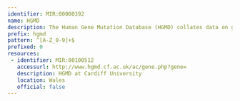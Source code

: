 ```yaml
---
identifier: MIR:00000392
name: HGMD
description: The Human Gene Mutation Database (HGMD) collates data on germ-line mutations in nuclear genes associated with human inherited disease. It includes information on single base-pair substitutions in coding, regulatory and splicing-relevant regions; micro-deletions and micro-insertions; indels; triplet repeat expansions as well as gross deletions; insertions; duplications; and complex rearrangements. Each mutation entry is unique, and includes cDNA reference sequences for most genes, splice junction sequences, disease-associated and functional polymorphisms, as well as links to data present in publicly available online locus-specific mutation databases.
prefix: hgmd
pattern: ^[A-Z_0-9]+$
prefixed: 0
resources:
 - identifier: MIR:00100512
   accessurl: http://www.hgmd.cf.ac.uk/ac/gene.php?gene=
   description: HGMD at Cardiff University
   location: Wales
   official: false
---
```


